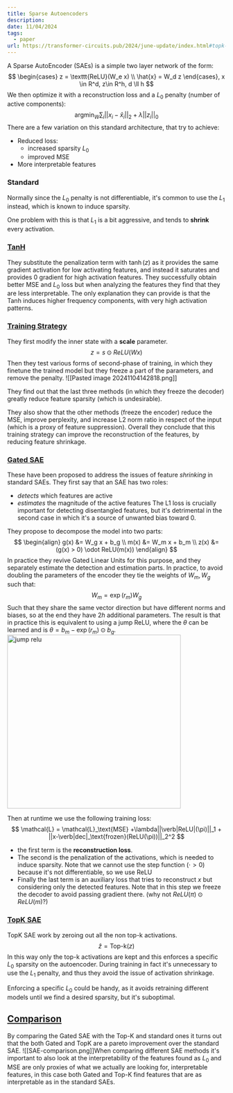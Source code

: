 ```yaml
---
title: Sparse Autoencoders
description: 
date: 11/04/2024
tags:
  - paper
url: https://transformer-circuits.pub/2024/june-update/index.html#topk-gated-comparison
---
```

A Sparse AutoEncoder (SAEs) is a simple two layer network of the form:
$$
\begin{cases}
z = \texttt{ReLU}(W_e x) \\
\hat{x} = W_d z
\end{cases},
x \in R^d, z\in R^h, d \ll h
$$
We then optimize it with a reconstruction loss and a $L_0$ penalty (number of active components):
$$
\text{argmin}_W \sum_i ||x_i - \hat{x}_i||_2 + \lambda ||z_i||_0
$$
There are a few variation on this standard architecture, that try to achieve: 
- Reduced loss:
	- increased sparsity $L_0$
	- improved MSE
- More interpretable features

### Standard
Normally since the $L_0$ penalty is not differentiable, it's common to use the $L_1$ instead, which is known to induce sparsity.

One problem with this is that $L_1$ is a bit aggressive, and tends to **shrink** every activation.
### [TanH](https://transformer-circuits.pub/2024/feb-update/index.html#dict-learning-tanh)
They substitute the penalization term with $\tanh(z)$ as it provides the same gradient activation for low activating features, and instead it saturates and provides 0 gradient for high activation features. 
They successfully obtain better MSE and $L_0$ loss but when analyzing the features they find that they are less interpretable. 
The only explanation they can provide is that the Tanh induces higher frequency components, with very high activation patterns.

### [Training Strategy](https://www.lesswrong.com/posts/3JuSjTZyMzaSeTxKk/fixing-feature-suppression-in-saes-2#How_can_we_fix_feature_suppression_in_trained_SAEs_)
They first modify the inner state with a **scale** parameter.
$$
z = s \odot ReLU(Wx)
$$
Then they test various forms of second-phase of training, in which they finetune the trained model but they freeze a part of the parameters, and remove the penalty.
![[Pasted image 20241104142818.png]]

They find out that the last three methods (in which they freeze the decoder) greatly reduce feature sparsity (which is undesirable).

They also show that the other methods (freeze the encoder) reduce the MSE, improve perplexity, and increase L2 norm ratio in respect of the input (which is a proxy of feature suppression). Overall they conclude that this training strategy can improve the reconstruction of the features, by reducing feature shrinkage.

### [Gated SAE](https://arxiv.org/pdf/2404.16014)
These have been proposed to address the issues of feature *shrinking* in standard SAEs. They first say that an SAE has two roles:
- *detects* which features are active
- *estimates* the magnitude of the active features
The L1 loss is crucially important for detecting disentangled features, but it's detrimental in the second case in which it's a source of unwanted bias toward 0.

They propose to decompose the model into two parts:
$$
\begin{align}
g(x) &= W_g x + b_g \\
m(x) &= W_m x + b_m \\
z(x) &= (g(x) > 0) \odot ReLU(m(x))
\end{align}
$$
In practice they revive Gated Linear Units for this purpose, and they separately estimate the detection and estimation parts. In practice, to avoid doubling the parameters of the encoder they tie the weights of $W_m, W_g$ such that:
$$
W_m = \exp(r_m) W_g 
$$ Such that they share the same vector direction but have different norms and biases, so at the end they have $2h$ additional parameters. The result is that in practice this is equivalent to using a jump ReLU, where the $\theta$ can be learned and is $\theta = b_m - \exp(r_m)\odot b_g$.
<img src="https://res.cloudinary.com/lesswrong-2-0/image/upload/f_auto,q_auto/v1/mirroredImages/wZqqQysfLrt2CFx4T/zzrdot3xexvcz3mqghn8" alt="jump relu" width="400"/>

Then at runtime we use the following training loss:
$$
\mathcal{L} = \mathcal{L}_\text{MSE} +\lambda||\verb|ReLU|(\pi)||_1 + ||x-\verb|dec|_\text{frozen}(ReLU(\pi))||_2^2
$$
- the first term is the **reconstruction loss**.
- The second is the penalization of the activations, which is needed to induce sparsity. Note that we cannot use the step function $(\cdot > 0)$ because it's not differentiable, so we use ReLU
- Finally the last term is an auxiliary loss that tries to reconstruct $x$ but considering only the detected features. Note that in this step we freeze the decoder to avoid passing gradient there. (why not $ReLU(\pi) \odot ReLU(m)$?)


### [TopK SAE](https://cdn.openai.com/papers/sparse-autoencoders.pdf)
TopK SAE work by zeroing out all the non top-k activations. 
$$
\hat{z} = \text{Top-k}(z)
$$
In this way only the top-k activations are kept and this enforces a specific $L_0$ sparsity on the autoencoder. During training in fact it's unnecessary to use the $L_1$ penalty, and thus they avoid the issue of activation shrinkage.

Enforcing a specific $L_0$ could be handy, as it avoids retraining different models until we find a desired sparsity, but it's suboptimal.
## [Comparison](https://transformer-circuits.pub/2024/june-update/index.html#topk-gated-comparison)
By comparing the Gated SAE with the Top-K and standard ones it turns out that the both Gated and TopK are a pareto improvement over the standard SAE. 
![[SAE-comparison.png]]When comparing different SAE methods it's important to also look at the interpretability of the features found as $L_0$ and MSE are only proxies of what we actually are looking for, interpretable features, in this case both Gated and Top-K find features that are as interpretable as in the standard SAEs.
